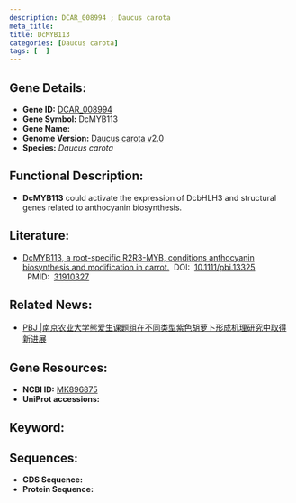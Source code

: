 ```yaml
---
description: DCAR_008994 ; Daucus carota
meta_title:
title: DcMYB113
categories: [Daucus carota]
tags: [  ]
---
```


## Gene Details:
- **Gene ID:**	[DCAR_008994]()
- **Gene Symbol:** DcMYB113
- **Gene Name:** 
- **Genome Version:** [Daucus carota v2.0]()
- **Species:** *Daucus carota*

## Functional Description:
   -  **DcMYB113** could activate the expression of DcbHLH3 and structural genes related to anthocyanin biosynthesis.

## Literature:
   - [DcMYB113, a root-specific R2R3-MYB, conditions anthocyanin biosynthesis and modification in carrot.]( https://onlinelibrary.wiley.com/doi/10.1111/pbi.13325)&nbsp;&nbsp;DOI:&nbsp;&nbsp;[10.1111/pbi.13325 ](https://onlinelibrary.wiley.com/doi/10.1111/pbi.13325)&nbsp;&nbsp;PMID:&nbsp;&nbsp;[31910327](https://pubmed.ncbi.nlm.nih.gov/31910327/)

## Related News:
   - [PBJ |南京农业大学熊爱生课题组在不同类型紫色胡萝卜形成机理研究中取得新进展](https://mp.weixin.qq.com/s?__biz=Mzg3MDEwNDEyMg==&mid=2247486860&idx=1&sn=6193f44b68387de5e8243a562a72055d&chksm=ce93a0d9f9e429cf6c1b046a0e9bb2da1573e78ddf86b8955f450cd260e0d39beec98b95ae44&scene=27#wechat_redirect)

## Gene Resources:
- **NCBI ID:** [MK896875](https://www.ncbi.nlm.nih.gov/gene/?term=MK896875)
- **UniProt accessions:** [](https://www.uniprot.org/uniprotkb//entry)

## Keyword:


## Sequences:
- **CDS Sequence:**
- **Protein Sequence:**

